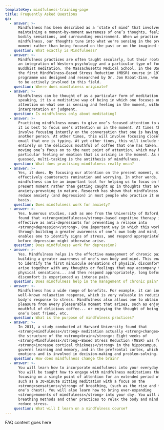```yaml
---
templateKey: mindfulness-training-page
title: Frequently Asked Questions
qa:
  - answer: >-
      Mindfulness has been described as a ‘state of mind’ that involves
      maintaining a moment-by-moment awareness of one’s thoughts, feelings,
      bodily sensations, and surrounding environment. When we practice
      mindfulness, our thoughts tune into what we're sensing in the present
      moment rather than being focused on the past or on the imagined future.
    question: What exactly is Mindfulness?
  - answer: >-
      Mindfulness practices are often taught secularly, but their roots involve
      an integration of Western psychology and a particular type of focused
      Buddhist meditation. The Massachusetts Medical School, in the USA, offered
      the first Mindfulness-Based Stress Reduction (MBSR) course in 1979. This
      programme was designed and researched by Dr. Jon Kabat-Zinn, who continues
      to be actively involved in this field.
    question: Where does mindfulness originate?
  - answer: >-
      Mindfulness can be thought of as a particular form of meditation. Broadly
      speaking, it is a meditative way of being in which one focuses one’s
      attention on what one is sensing and feeling in the moment, without
      interpretation or judgment.
    question: Is mindfulness only about meditating?
  - answer: >-
      Practising mindfulness means to give one’s focused attention to whatever
      it is best to focus one’s attention on in the moment. At times this will
      involve focusing intently on the conversation that one is having with
      another person. At other times, this will involve focusing closely on the
      email that one is typing. At yet other times, this will include focusing
      entirely on the delicious mouthful of coffee that one has taken... before
      moving one’s focus on to the next point of attention, which may be a
      particular feeling or emotion that is arising in the moment. As might be
      guessed, multi-tasking is the antithesis of mindfulness.
    question: What does practising mindfulness really mean?
  - answer: >-
      Yes, it does. By focusing our attention on the present moment, mindfulness
      effectively counteracts rumination and worrying. In other words,
      mindfulness can be an important tool for helping us to focus on the
      present moment rather than getting caught up in thoughts that are
      anxiety-provoking in nature. Research has shown that mindfulness helps to
      reduce anxiety (and depression) in most people who practice it on a daily
      basis.
    question: Does mindfulness work for anxiety?
  - answer: >-
      Yes. Numerous studies, such as one from the University of Oxford, have
      found that <strong>mindfulness</strong>-based cognitive therapy is just as
      effective as anti-depressants for preventing a relapse into
      <strong>depression</strong>. One important way in which this works is
      through building a greater awareness of one’s own body and mind, which
      enables one to identify signs of stress, and respond appropriately, long
      before depression might otherwise arise.
    question: Does mindfulness work for depression?
  - answer: >-
      Yes. Mindfulness helps in the effective management of chronic pain through
      building a greater awareness of one’s own body and mind. This enables one
      to identify the first miniscule sensations of physical discomfort as they
      arise together with any thoughts or feelings that may accompany the
      physical sensations... and then respond appropriately, long before the
      discomfort is experienced as intense pain.
    question: Does mindfulness help in the management of chronic pain?
  - answer: >-
      Mindfulness has a wide range of benefits. For example, it can induce the
      well-known relaxation response, which is very valuable in reducing the
      body's response to stress. Mindfulness also allows one to obtain maximum
      pleasure from every pleasurable moment that arises, such as enjoying that
      mouthful of delicious coffee... or enjoying the thought of being with
      one’s best friend, etc.
    question: What is the purpose of mindfulness practices?
  - answer: >-
      In 2011, a study conducted at Harvard University found that
      <strong>mindfulness</strong> meditation actually <strong>changes</strong>
      the structure of the <strong>brain</strong>: Eight weeks of
      <strong>Mindfulness</strong>-Based Stress Reduction (MBSR) was found to
      <strong>increase cortical thickness</strong> in the hippocampus, which
      governs learning and memory, and in the prefrontal cortex, which regulates
      emotions and is involved in decision-making and problem-solving.
    question: How does mindfulness change the brain?
  - answer: >-
      You will learn how to incorporate mindfulness into your everyday living.
      You will be taught how to engage with mindfulness meditations that involve
      focusing on a single point of attention for an extended period of time,
      such as a 30-minute sitting meditation with a focus on the
      <strong>sensations</strong> of breathing, (such as the rise and fall of
      one’s chest). You will also learn how to bring ever-expanding
      <strong>moments of mindfulness</strong> into your day. You will also learn
      breathing methods and other practices to relax the body and mind and help
      reduce stress.
    question: What will I learn on a mindfulness course?
---
```


FAQ content goes here
